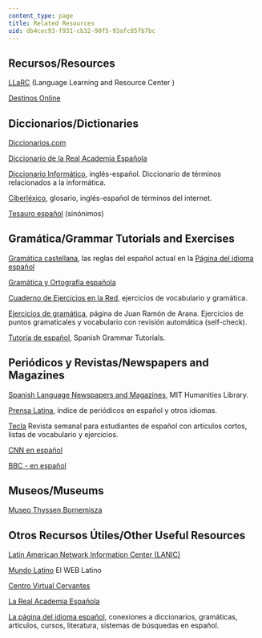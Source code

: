 ```yaml
---
content_type: page
title: Related Resources
uid: db4cec93-f931-cb32-90f5-93afc85fb7bc
---
```


Recursos/Resources
------------------

[LLaRC](http://llarc.mit.edu/) (Language Learning and Resource Center )

[Destinos Online](https://www.learner.org/series/destinos-an-introduction-to-spanish/)

Diccionarios/Dictionaries
-------------------------

[Diccionarios.com](http://www.diccionarios.com/)

[Diccionario de la Real Academia Española](http://lema.rae.es/drae/) 

[Diccionario Informático](http://www.sitiosargentina.com.ar/categorias/internet/diccionarios.htm), inglés-español. Diccionario de términos relacionados a la informática.

[Ciberléxico](http://www.telefonica.com/en/home/jsp/home.jsp), glosario, inglés-español de términos del internet.

[Tesauro español](http://www.lenguaje.com/herramientas/tesauro/default.htm) (sinónimos)

Gramática/Grammar Tutorials and Exercises
-----------------------------------------

[Gramática castellana](http://www.el-castellano.com/gramatic.html), las reglas del español actual en la [Página del idioma español](http://www.el-castellano.com/index.html)

[Gramática y Ortografía española](http://www.indiana.edu/~call/lengua.html)

[Cuaderno de Ejercicios en la Red](http://www.trentu.ca/academic/modernlanguages/spanish/masarriba/), ejercicios de vocabulario y gramática.

[Ejercicios de gramática](http://mld.ursinus.edu/~jarana/Ejercicios/), página de Juan Ramón de Arana. Ejercicios de puntos gramaticales y vocabulario con revisión automática (self-check).

[Tutoría de español](http://www.studyspanish.com/tutorial.htm), Spanish Grammar Tutorials.

Periódicos y Revistas/Newspapers and Magazines
----------------------------------------------

[Spanish Language Newspapers and Magazines](http://libguides.mit.edu/content.php?pid=146063&sid=1247903), MIT Humanities Library.

[Prensa Latina](https://m.prensa-latina.cu/), índice de periódicos en español y otros idiomas.

[Tecla](http://www.mec.es/exterior/uk/es/tecla/pruebatecla.shtml) Revista semanal para estudiantes de español con artículos cortos, listas de vocabulario y ejercicios.

[CNN en español](http://cnnenespanol.com/)

[BBC - en español](http://www.bbc.co.uk/spanish/index.shtml)

Museos/Museums
--------------

[Museo Thyssen Bornemisza](http://es.wikipedia.org/wiki/Museo_Thyssen-Bornemisza)

Otros Recursos Útiles/Other Useful Resources
--------------------------------------------

[Latin American Network Information Center (LANIC)](http://lanic.utexas.edu/las.html)

[Mundo Latino](http://www.mundolatino.org/) El WEB Latino

[Centro Virtual Cervantes](http://cvc.cervantes.es/portada.htm)

[La Real Academia Española](http://www.rae.es/)

[La página del idioma español](http://www.el-castellano.com/index.html), conexiones a diccionarios, gramáticas, artículos, cursos, literatura, sistemas de búsquedas en español.